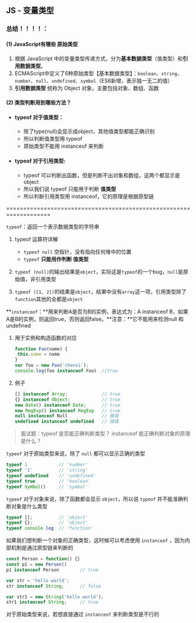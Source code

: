 ## JS - 变量类型

### 总结！！！！：

#### (1) JavaScript有哪些 原始类型

1. 根据 JavaScript 中的变量类型传递方式，分为**基本数据类型**（值类型）和**引用数据类型**。
2. ECMAScript中定义了6种原始类型【基本数据类型】：`boolean`、`string`、`number`、`null`、`undefined`、`symbol`（ES6新增，表示独一无二的值）
3. **引用数据类型** 统称为 Object 对象，主要包括对象、数组、函数



#### (2) 类型判断用到哪些方法？

- #### typeof 对于值类型：

  - 除了type(null)会显示成object，其他值类型都能正确识别
  - 所以判断值类型用 typeof
  - 原始类型不能用 instanceof 来判断

- #### typeof 对于引用类型:

  - typeof 可以判断出函数，但是判断不出对象和数组，这两个都显示是 object
  - 所以我们说 typeof 只能用于判断 **值类型**
  - 所以判断引用类型用 instanceof，它的原理是根据原型链



===================================================================



`typeof`：返回一个表示数据类型的字符串

1. typeof 运算符详解
   - `typeof null` 空指针，没有指向任何堆中的位置
   - `typeof` **只能用作判断 值类型**

2. `typeof (null)`的输出结果是`object`，实际这是`typeof`的一个bug，`null`是原始值，非引用类型

3. `typeof ([1, 2])`的结果是`object`，结果中没有`array`这一项，引用类型除了`function`其他的全都是`object`

**`instanceof`：**用来判断A是否为B的实例，表达式为：A instanceof B，如果A是B的实例，则返回true，否则返回false。**注意：**它不能用来检测null 和 undefined

1. 用于实例和构造函数的对应

   ```javascript
   function Foo(name) {
   	this.name = name
   }
   var foo = new Foo('chenxi');
   console.log(foo instanceof Foo)  //true
   ```

2. 例子

   ```javascript
   [] instanceof Array;             // true
   {} instanceof Object;            // true
   new Date() instanceof Date;      // true
   new RegExp() instanceof RegExp   // true
   null instanceof Null             // 报错
   undefined instanceof undefined   // 报错
   ```

> 面试题：typeof 是否能正确判断类型？ instanceof 能正确判断对象的原理是什么？

`typeof` 对于原始类型来说，除了 `null` 都可以显示正确的类型

```javascript
typeof 1            // 'number'
typeof '1'          // 'string'
typeof undefined    // 'undefined'
typeof true         // 'boolean'
typeof Symbol()     // 'symbol'
```

`typeof` 对于对象来说，除了函数都会显示 `object`，所以说 `typeof` 并不能准确判断对象是什么类型

```javascript
typeof [];          // 'object'
typeof {};          // 'object'
typeof console.log  // 'function'
```

如果我们想判断一个对象的正确类型，这时候可以考虑使用 `instanceof` ，因为内部机制是通过原型链来判断的

```javascript
const Person = function() {}
const p1 = new Person()
p1 instanceof Person        // true

var str = 'hello world';
str instanceof String;      // false

var str1 = new String('hello world'); 
str1 instanceof String;     // true
```

对于原始类型来说，若想直接通过 `instanceof` 来判断类型是不行的

